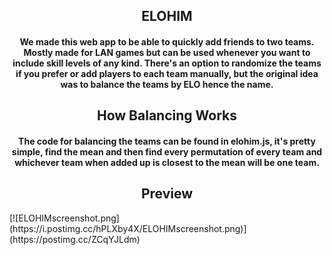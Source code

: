 <div align='center'> <h2> ELOHIM </h2> </div>

<div align='center'> <h4> We made this web app to be able to quickly add friends to two teams. Mostly made for LAN games but can be used whenever you want to include skill levels of any kind. There's an option to randomize the teams if you prefer or add players to each team manually, but the original idea was to balance the teams by ELO hence the name. </h4> </div> 

<div align='center'> <h2> How Balancing Works </h2> </div> 

<div align='center'> <h4> The code for balancing the teams can be found in elohim.js, it's pretty simple, find the mean and then find every permutation of every team and whichever team when added up is closest to the mean will be one team. </h4> </div>

<div align='center'> <h2> Preview </h2> </div> 
[![ELOHIMscreenshot.png](https://i.postimg.cc/hPLXby4X/ELOHIMscreenshot.png)](https://postimg.cc/ZCqYJLdm)
